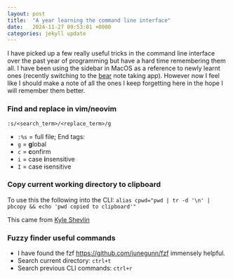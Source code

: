 ```yaml
---
layout: post
title:  "A year learning the command line interface"
date:   2024-11-27 09:53:01 +0000
categories: jekyll update
---
```

I have picked up a few really useful tricks in the command line interface over the past year of programming but have a hard time remembering them all. 
I have been using the sidebar in MacOS as a reference to newly learnt ones (recently switching to the [bear](https://bear.app/) note taking app). However now I feel like I should make a note of all the ones I keep forgetting here in the hope I will remember them better. 

### Find and replace in vim/neovim
`:s/<search_term>/<replace_term>/g`
* `:%s` = full file;
End tags:
* `g` = **g**lobal
* `c` = **c**onfirm
* `i` = case **i**nsensitive
* `I` = case ~~i~~sensitive

### Copy current working directory to clipboard

To use this the following into the CLI:
`alias cpwd="pwd | tr -d '\n' | pbcopy && echo 'pwd copied to clipboard'"`

This came from [ Kyle Shevlin ](https://kyleshevlin.com/bash-shortcut-copy-your-present-working-directory-to-your-clipboard/)

### Fuzzy finder  useful commands
* I have found the fzf https://github.com/junegunn/fzf immensely helpful.
* Search current directory: `ctrl+t`
* Search previous CLI commands: `ctrl+r`
